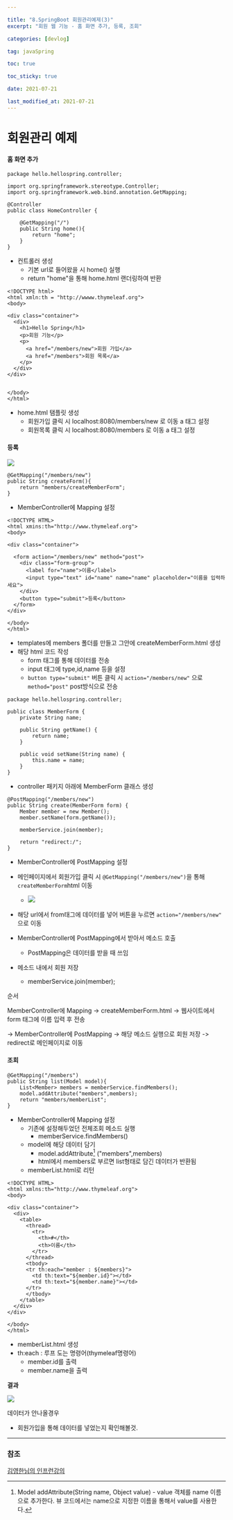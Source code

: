 ```yaml
---

title: "8.SpringBoot 회원관리예제(3)"
excerpt: "회원 웹 기능 - 홈 화면 추가, 등록, 조회"

categories: [devlog]

tag: javaSpring

toc: true

toc_sticky: true

date: 2021-07-21

last_modified_at: 2021-07-21
---
```






# 회원관리 예제



#### 홈 화면 추가



```
package hello.hellospring.controller;

import org.springframework.stereotype.Controller;
import org.springframework.web.bind.annotation.GetMapping;

@Controller
public class HomeController {

    @GetMapping("/")
    public String home(){
        return "home";
    }
}
```

* 컨트롤러 생성
  * 기본 url로 들어왔을 시 home() 실행
  * return "home"을 통해 home.html 랜더링하여 반환



```
<!DOCTYPE html>
<html xmln:th = "http://wwww.thymeleaf.org">
<body>

<div class="container">
  <div>
    <h1>Hello Spring</h1>
    <p>회원 기능</p>
    <p>
      <a href="/members/new">회원 가입</a>
      <a href="/members">회원 목록</a>
    </p>
  </div>
</div>


</body>
</html>
```

* home.html 탬플릿 생성
  * 회원가입 클릭 시 localhost:8080/members/new 로 이동 a 태그 설정
  * 회원목록 클릭 시 localhost:8080/members 로 이동 a 태그 설정



#### 등록

<img src="https://github.com/cano721/cano721.github.io/blob/master/_posts/md-images/users/users9.JPG?raw=true">



```
@GetMapping("/members/new")
public String createForm(){
    return "members/createMemberForm";
}
```



* MemberController에 Mapping 설정



```
<!DOCTYPE HTML>
<html xmins:th="http://www.thymeleaf.org">
<body>

<div class="container">

  <form action="/members/new" method="post">
    <div class="form-group">
      <label for="name">이름</label>
      <input type="text" id="name" name="name" placeholder="이름을 입력하세요">
    </div>
    <button type="submit">등록</button>
  </form>
</div>

</body>
</html>
```

* templates에 members 폴더를 만들고 그안에 createMemberForm.html 생성
* 해당 html 코드 작성
  * form 태그를 통해 데이터를 전송
  * input 태그에 type,id,name 등을 설정
  * `button type="submit"` 버튼 클릭 시 `action="/members/new"` 으로`method="post"` post방식으로 전송 



```
package hello.hellospring.controller;

public class MemberForm {
    private String name;

    public String getName() {
        return name;
    }

    public void setName(String name) {
        this.name = name;
    }
}
```

* controller 패키지 아래에 MemberForm 클래스 생성



```
@PostMapping("/members/new")
public String create(MemberForm form) {
    Member member = new Member();
    member.setName(form.getName());

    memberService.join(member);

    return "redirect:/";
}
```

* MemberController에 PostMapping 설정





* 메인페이지에서 회원가입 클릭 시 `@GetMapping("/members/new")`을 통해 `createMemberForm`html 이동
  * <img src="https://github.com/cano721/cano721.github.io/blob/master/_posts/md-images/users/users10.JPG?raw=true">
* 해당 url에서 from태그에 데이터를 넣어 버튼을 누르면 `action="/members/new"` 으로 이동
* MemberController에 PostMapping에서 받아서 메소드 호출
  * PostMapping은 데이터를 받을 때 쓰임
* 메소드 내에서 회원 저장
  *  memberService.join(member);



순서

MemberController에 Mapping -> createMemberForm.html -> 웹사이트에서 form 태그에 이름 입력 후 전송

-> MemberController에 PostMapping -> 해당 메소드 실행으로 회원 저장 -> redirect로 메인페이지로 이동



#### 조회



```
@GetMapping("/members")
public String list(Model model){
    List<Member> members = memberService.findMembers();
    model.addAttribute("members",members);
    return "members/memberList";
}
```

* MemberController에 Mapping 설정
  * 기존에 설정해두었던 전체조회 메소드 실행
    * memberService.findMembers()
  * model에 해당 데이터 담기
    * model.addAttribute[^1] ("members",members)
    * html에서 members로 부르면 list형태로 담긴 데이터가 반환됨
  * memberList.html로 리턴



```
<!DOCTYPE HTML>
<html xmlns:th="http://www.thymeleaf.org">
<body>

<div class="container">
  <div>
    <table>
      <thread>
        <tr>
          <th>#</th>
          <th>이름</th>
        </tr>
      </thread>
      <tbody>
      <tr th:each="member : ${members}">
        <td th:text="${member.id}"></td>
        <td th:text="${member.name}"></td>
      </tr>
      </tbody>
    </table>
  </div>
</div>

</body>
</html>
```

* memberList.html 생성
* th:each : 루프 도는 명령어(thymeleaf명령어)
  * member.id를 출력
  * member.name을 출력



**결과**

<img src="https://github.com/cano721/cano721.github.io/blob/master/_posts/md-images/users/users10.JPG?raw=true">



데이터가 안나올경우

* 회원가입을 통해 데이터를 넣었는지 확인해볼것.



---

[^1]:Model addAttribute(String name, Object value) - value 객체를 name 이름으로 추가한다. 뷰 코드에서는 name으로 지정한 이름을 통해서 value를 사용한다.

### 참조

[김영한님의 인프런강의](https://www.inflearn.com/course/%EC%8A%A4%ED%94%84%EB%A7%81-%EC%9E%85%EB%AC%B8-%EC%8A%A4%ED%94%84%EB%A7%81%EB%B6%80%ED%8A%B8)
